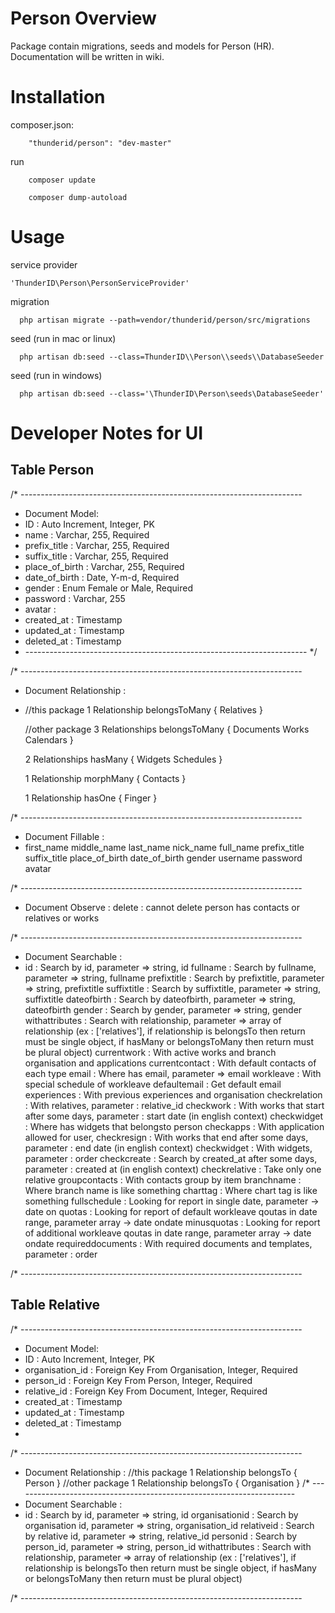 # Person Overview

Package contain migrations, seeds and models for Person (HR). Documentation will be written in wiki.

# Installation

composer.json:
```
	"thunderid/person": "dev-master"
```

run
```
	composer update
```

```
	composer dump-autoload
```

# Usage

service provider
```
'ThunderID\Person\PersonServiceProvider'
```

migration
```
  php artisan migrate --path=vendor/thunderid/person/src/migrations
```

seed (run in mac or linux)
```
  php artisan db:seed --class=ThunderID\\Person\\seeds\\DatabaseSeeder
```

seed (run in windows)
```
  php artisan db:seed --class='\ThunderID\Person\seeds\DatabaseSeeder'
```
# Developer Notes for UI
## Table Person

/* ----------------------------------------------------------------------
 * Document Model:
 * 	ID 								: Auto Increment, Integer, PK
 * 	name 	 						: Varchar, 255, Required
 * 	prefix_title 					: Varchar, 255, Required
 * 	suffix_title 					: Varchar, 255, Required
 * 	place_of_birth 					: Varchar, 255, Required
 * 	date_of_birth 					: Date, Y-m-d, Required
 * 	gender 							: Enum Female or Male, Required
 *	password						: Varchar, 255
 *	avatar							: 
 *	created_at						: Timestamp
 * 	updated_at						: Timestamp
 * 	deleted_at						: Timestamp
 * ---------------------------------------------------------------------- */

/* ----------------------------------------------------------------------
 * Document Relationship :
 * 	//this package
 	1 Relationship belongsToMany 
	{
		Relatives
	}

	//other package
	3 Relationships belongsToMany 
	{
		Documents
		Works
		Calendars
	}

	2 Relationships hasMany 
	{
		Widgets
		Schedules
	}

	1 Relationship morphMany 
	{
		Contacts
	}

	1 Relationship hasOne 
	{
		Finger
	}

/* ----------------------------------------------------------------------
 * Document Fillable :
 * 	first_name
	middle_name
	last_name
	nick_name
	full_name
	prefix_title
	suffix_title
	place_of_birth
	date_of_birth
	gender
	username
	password
	avatar

/* ----------------------------------------------------------------------
 * Document Observe :
 	delete 							: cannot delete person has contacts or relatives or works

/* ----------------------------------------------------------------------
 * Document Searchable :
 * 	id 								: Search by id, parameter => string, id
  	fullname 						: Search by fullname, parameter => string, fullname
  	prefixtitle 					: Search by prefixtitle, parameter => string, prefixtitle
  	suffixtitle 					: Search by suffixtitle, parameter => string, suffixtitle
  	dateofbirth 					: Search by dateofbirth, parameter => string, dateofbirth
  	gender 							: Search by gender, parameter => string, gender
	withattributes					: Search with relationship, parameter => array of relationship (ex : ['relatives'], if relationship is belongsTo then return must be single object, if hasMany or belongsToMany then return must be plural object)
  	currentwork 					: With active works and branch organisation and applications
  	currentcontact 					: With default contacts of each type
  	email 							: Where has email, parameter => email
  	workleave 						: With special schedule of workleave
  	defaultemail 					: Get default email
  	experiences 					: With previous experiences and organisation
  	checkrelation 					: With relatives, parameter : relative_id
  	checkwork 						: With works that start after some days, parameter : start date (in english context)
  	checkwidget 					: Where has widgets that belongsto person
  	checkapps						: With application allowed for user, 
  	checkresign 					: With works that end after some days, parameter : end date (in english context)
  	checkwidget 					: With widgets, parameter : order
  	checkcreate 					: Search by created_at after some days, parameter : created at (in english context)
  	checkrelative 					: Take only one relative
  	groupcontacts 					: With contacts group by item
  	branchname 						: Where branch name is like something
  	charttag 						: Where chart tag is like something
  	fullschedule 					: Looking for report in single date, parameter -> date on
  	quotas 							: Looking for report of default workleave qoutas in date range, parameter array -> date ondate
  	minusquotas 					: Looking for report of additional workleave qoutas in date range, parameter array -> date ondate
  	requireddocuments 				: With required documents and templates, parameter : order

/* ----------------------------------------------------------------------

## Table Relative

/* ----------------------------------------------------------------------
 * Document Model:
 * 	ID 								: Auto Increment, Integer, PK
 * 	organisation_id 				: Foreign Key From Organisation, Integer, Required
 * 	person_id 						: Foreign Key From Person, Integer, Required
 * 	relative_id 					: Foreign Key From Document, Integer, Required
 *	created_at						: Timestamp
 * 	updated_at						: Timestamp
 * 	deleted_at						: Timestamp
 * 
/* ----------------------------------------------------------------------
 * Document Relationship :
	//this package
 	1 Relationship belongsTo 
	{
		Person
	}
	//other package
 	1 Relationship belongsTo 
	{
		Organisation
	}
/* ----------------------------------------------------------------------
 * Document Searchable :
 * 	id 								: Search by id, parameter => string, id
	organisationid 					: Search by organisation id, parameter => string, organisation_id
	relativeid 						: Search by relative id, parameter => string, relative_id
	personid 						: Search by person_id, parameter => string, person_id
	withattributes					: Search with relationship, parameter => array of relationship (ex : ['relatives'], if relationship is belongsTo then return must be single object, if hasMany or belongsToMany then return must be plural object)

/* ----------------------------------------------------------------------
